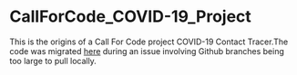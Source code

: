 # CallForCode_COVID-19_Project
 
This is the origins of a Call For Code project COVID-19 Contact Tracer.The code was migrated [here](https://github.com/RyanTooOp/CallForCodeCovid19) during an issue involving Github branches being too large to pull locally. 
